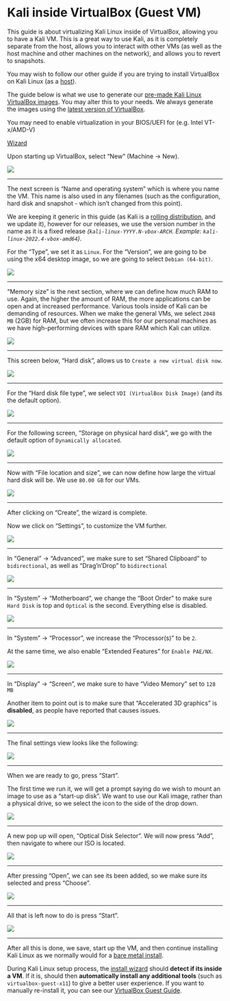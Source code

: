 # Kali inside VirtualBox (Guest VM)

This guide is about virtualizing Kali Linux inside of VirtualBox, allowing you to have a Kali VM. This is a great way to use Kali, as it is completely separate from the host, allows you to interact with other VMs (as well as the host machine and other machines on the network), and allows you to revert to snapshots.

You may wish to follow our other guide if you are trying to install VirtualBox on Kali Linux (as a [host](broken-reference)).

The guide below is what we use to generate our [pre-made Kali Linux VirtualBox images](https://www.kali.org/get-kali/#kali-virtual-machines). You may alter this to your needs. We always generate the images using the [latest version of VirtualBox](https://www.virtualbox.org/wiki/Downloads).

You may need to enable virtualization in your BIOS/UEFI for (e.g. Intel VT-x/AMD-V)

[Wizard](broken-reference)

Upon starting up VirtualBox, select “New” (Machine -> New).

[![](https://www.kali.org/docs/virtualization/install-virtualbox-guest-vm/vb-01.png)](https://www.kali.org/docs/virtualization/install-virtualbox-guest-vm/vb-01.png)

***

The next screen is “Name and operating system” which is where you name the VM. This name is also used in any filenames (such as the configuration, hard disk and snapshot - which isn’t changed from this point).

We are keeping it generic in this guide (as Kali is a [rolling distribution](https://www.kali.org/docs/general-use/kali-branches/), and we update it), however for our releases, we use the version number in the name as it is a fixed release _(`kali-linux-YYYY.N-vbox-ARCH`. Example: `kali-linux-2022.4-vbox-amd64`)_.

For the “Type”, we set it as `Linux`. For the “Version”, we are going to be using the x64 desktop image, so we are going to select `Debian (64-bit)`.

[![](https://www.kali.org/docs/virtualization/install-virtualbox-guest-vm/vb-02.png)](https://www.kali.org/docs/virtualization/install-virtualbox-guest-vm/vb-02.png)

***

“Memory size” is the next section, where we can define how much RAM to use. Again, the higher the amount of RAM, the more applications can be open and at increased performance. Various tools inside of Kali can be demanding of resources. When we make the general VMs, we select `2048 MB` (2GB) for RAM, but we often increase this for our personal machines as we have high-performing devices with spare RAM which Kali can utilize.

[![](https://www.kali.org/docs/virtualization/install-virtualbox-guest-vm/vb-03.png)](https://www.kali.org/docs/virtualization/install-virtualbox-guest-vm/vb-03.png)

***

This screen below, “Hard disk”, allows us to `Create a new virtual disk now`.

[![](https://www.kali.org/docs/virtualization/install-virtualbox-guest-vm/vb-04.png)](https://www.kali.org/docs/virtualization/install-virtualbox-guest-vm/vb-04.png)

***

For the “Hard disk file type”, we select `VDI (VirtualBox Disk Image)` (and its the default option).

[![](https://www.kali.org/docs/virtualization/install-virtualbox-guest-vm/vb-05.png)](https://www.kali.org/docs/virtualization/install-virtualbox-guest-vm/vb-05.png)

***

For the following screen, “Storage on physical hard disk”, we go with the default option of `Dynamically allocated`.

[![](https://www.kali.org/docs/virtualization/install-virtualbox-guest-vm/vb-06.png)](https://www.kali.org/docs/virtualization/install-virtualbox-guest-vm/vb-06.png)

***

Now with “File location and size”, we can now define how large the virtual hard disk will be. We use `80.00 GB` for our VMs.

[![](https://www.kali.org/docs/virtualization/install-virtualbox-guest-vm/vb-07.png)](https://www.kali.org/docs/virtualization/install-virtualbox-guest-vm/vb-07.png)

***

After clicking on “Create”, the wizard is complete.

Now we click on “Settings”, to customize the VM further.

[![](https://www.kali.org/docs/virtualization/install-virtualbox-guest-vm/vb-08.png)](https://www.kali.org/docs/virtualization/install-virtualbox-guest-vm/vb-08.png)

***

In “General” -> “Advanced”, we make sure to set “Shared Clipboard” to `bidirectional`, as well as “Drag’n’Drop” to `bidirectional`

[![](https://www.kali.org/docs/virtualization/install-virtualbox-guest-vm/vb-09.png)](https://www.kali.org/docs/virtualization/install-virtualbox-guest-vm/vb-09.png)

***

In “System” -> “Motherboard”, we change the “Boot Order” to make sure `Hard Disk` is top and `Optical` is the second. Everything else is disabled.

[![](https://www.kali.org/docs/virtualization/install-virtualbox-guest-vm/vb-10.png)](https://www.kali.org/docs/virtualization/install-virtualbox-guest-vm/vb-10.png)

***

In “System” -> “Processor”, we increase the “Processor(s)” to be `2`.

At the same time, we also enable “Extended Features” for `Enable PAE/NX`.

[![](https://www.kali.org/docs/virtualization/install-virtualbox-guest-vm/vb-11.png)](https://www.kali.org/docs/virtualization/install-virtualbox-guest-vm/vb-11.png)

***

In “Display” -> “Screen”, we make sure to have “Video Memory” set to `128 MB`

Another item to point out is to make sure that “Accelerated 3D graphics” is **disabled**, as people have reported that causes issues.

[![](https://www.kali.org/docs/virtualization/install-virtualbox-guest-vm/vb-12.png)](https://www.kali.org/docs/virtualization/install-virtualbox-guest-vm/vb-12.png)

***

The final settings view looks like the following:

[![](https://www.kali.org/docs/virtualization/install-virtualbox-guest-vm/vb-13.png)](https://www.kali.org/docs/virtualization/install-virtualbox-guest-vm/vb-13.png)

***

When we are ready to go, press “Start”.

The first time we run it, we will get a prompt saying do we wish to mount an image to use as a “start-up disk”. We want to use our Kali image, rather than a physical drive, so we select the icon to the side of the drop down.

[![](https://www.kali.org/docs/virtualization/install-virtualbox-guest-vm/vb-14.png)](https://www.kali.org/docs/virtualization/install-virtualbox-guest-vm/vb-14.png)

***

A new pop up will open, “Optical Disk Selector”. We will now press “Add”, then navigate to where our ISO is located.

[![](https://www.kali.org/docs/virtualization/install-virtualbox-guest-vm/vb-15.png)](https://www.kali.org/docs/virtualization/install-virtualbox-guest-vm/vb-15.png)

***

After pressing “Open”, we can see its been added, so we make sure its selected and press “Choose”.

[![](https://www.kali.org/docs/virtualization/install-virtualbox-guest-vm/vb-16.png)](https://www.kali.org/docs/virtualization/install-virtualbox-guest-vm/vb-16.png)

***

All that is left now to do is press “Start”.

[![](https://www.kali.org/docs/virtualization/install-virtualbox-guest-vm/vb-17.png)](https://www.kali.org/docs/virtualization/install-virtualbox-guest-vm/vb-17.png)

***

After all this is done, we save, start up the VM, and then continue installing Kali Linux as we normally would for a [bare metal install](https://www.kali.org/docs/installation/hard-disk-install/).

During Kali Linux setup process, the [install wizard](https://gitlab.com/kalilinux/build-scripts/live-build-config/-/blob/master/simple-cdd/profiles/offline.downloads) should **detect if its inside a VM**. If it is, should then **automatically install any additional tools** (such as `virtualbox-guest-x11`) to give a better user experience. If you want to manually re-install it, you can see our [VirtualBox Guest Guide](broken-reference).
